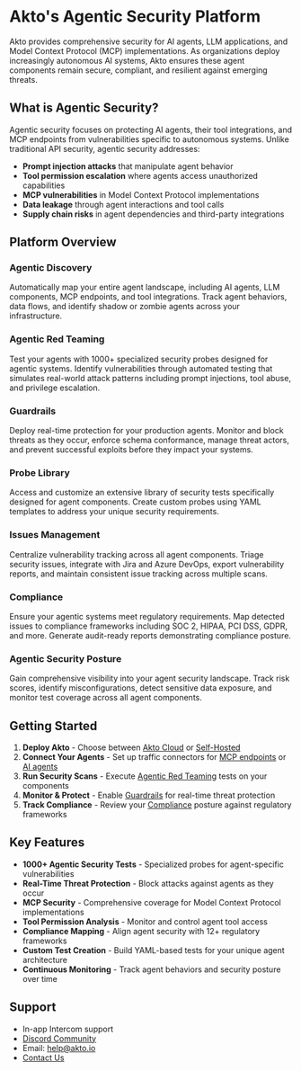 # Akto's Agentic Security Platform

Akto provides comprehensive security for AI agents, LLM applications, and Model Context Protocol (MCP) implementations. As organizations deploy increasingly autonomous AI systems, Akto ensures these agent components remain secure, compliant, and resilient against emerging threats.

## What is Agentic Security?

Agentic security focuses on protecting AI agents, their tool integrations, and MCP endpoints from vulnerabilities specific to autonomous systems. Unlike traditional API security, agentic security addresses:

- **Prompt injection attacks** that manipulate agent behavior
- **Tool permission escalation** where agents access unauthorized capabilities
- **MCP vulnerabilities** in Model Context Protocol implementations
- **Data leakage** through agent interactions and tool calls
- **Supply chain risks** in agent dependencies and third-party integrations

## Platform Overview

### Agentic Discovery
Automatically map your entire agent landscape, including AI agents, LLM components, MCP endpoints, and tool integrations. Track agent behaviors, data flows, and identify shadow or zombie agents across your infrastructure.

### Agentic Red Teaming
Test your agents with 1000+ specialized security probes designed for agentic systems. Identify vulnerabilities through automated testing that simulates real-world attack patterns including prompt injections, tool abuse, and privilege escalation.

### Guardrails
Deploy real-time protection for your production agents. Monitor and block threats as they occur, enforce schema conformance, manage threat actors, and prevent successful exploits before they impact your systems.

### Probe Library
Access and customize an extensive library of security tests specifically designed for agent components. Create custom probes using YAML templates to address your unique security requirements.

### Issues Management
Centralize vulnerability tracking across all agent components. Triage security issues, integrate with Jira and Azure DevOps, export vulnerability reports, and maintain consistent issue tracking across multiple scans.

### Compliance
Ensure your agentic systems meet regulatory requirements. Map detected issues to compliance frameworks including SOC 2, HIPAA, PCI DSS, GDPR, and more. Generate audit-ready reports demonstrating compliance posture.

### Agentic Security Posture
Gain comprehensive visibility into your agent security landscape. Track risk scores, identify misconfigurations, detect sensitive data exposure, and monitor test coverage across all agent components.

## Getting Started

1. **Deploy Akto** - Choose between [Akto Cloud](getting-started/quick-start-with-akto-cloud/README.md) or [Self-Hosted](getting-started/quick-start-with-akto-self-hosted/README.md)
2. **Connect Your Agents** - Set up traffic connectors for [MCP endpoints](traffic-connector/mcp-scan/README.md) or [AI agents](traffic-connector/agentic-scan/README.md)
3. **Run Security Scans** - Execute [Agentic Red Teaming](agentic-red-teaming/concepts/README.md) tests on your components
4. **Monitor & Protect** - Enable [Guardrails](guardrails/overview.md) for real-time threat protection
5. **Track Compliance** - Review your [Compliance](compliance/concepts/README.md) posture against regulatory frameworks

## Key Features

- **1000+ Agentic Security Tests** - Specialized probes for agent-specific vulnerabilities
- **Real-Time Threat Protection** - Block attacks against agents as they occur
- **MCP Security** - Comprehensive coverage for Model Context Protocol implementations
- **Tool Permission Analysis** - Monitor and control agent tool access
- **Compliance Mapping** - Align agent security with 12+ regulatory frameworks
- **Custom Test Creation** - Build YAML-based tests for your unique agent architecture
- **Continuous Monitoring** - Track agent behaviors and security posture over time

## Support

- In-app Intercom support
- [Discord Community](https://www.akto.io/community)
- Email: help@akto.io
- [Contact Us](https://www.akto.io/contact-us)

